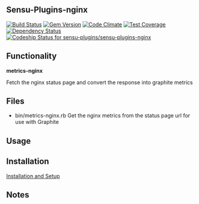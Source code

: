 ## Sensu-Plugins-nginx

[![Build Status](https://travis-ci.org/sensu-plugins/sensu-plugins-nginx.svg?branch=master)](https://travis-ci.org/sensu-plugins/sensu-plugins-nginx)
[![Gem Version](https://badge.fury.io/rb/sensu-plugins-nginx.svg)](http://badge.fury.io/rb/sensu-plugins-nginx)
[![Code Climate](https://codeclimate.com/github/sensu-plugins/sensu-plugins-nginx/badges/gpa.svg)](https://codeclimate.com/github/sensu-plugins/sensu-plugins-nginx)
[![Test Coverage](https://codeclimate.com/github/sensu-plugins/sensu-plugins-nginx/badges/coverage.svg)](https://codeclimate.com/github/sensu-plugins/sensu-plugins-nginx)
[![Dependency Status](https://gemnasium.com/sensu-plugins/sensu-plugins-nginx.svg)](https://gemnasium.com/sensu-plugins/sensu-plugins-nginx)
[![Codeship Status for sensu-plugins/sensu-plugins-nginx](https://codeship.com/projects/cb4b6810-cb1c-0132-b746-0ab4e5d2e01d/status?branch=master)](https://codeship.com/projects/75658)

## Functionality

**metrics-nginx**

Fetch the nginx status page and convert the response into graphite metrics

## Files
 * bin/metrics-nginx.rb
Get the nginx metrics from the status page url for use with Graphite

## Usage

## Installation

[Installation and Setup](http://sensu-plugins.io/docs/installation_instructions.html)

## Notes

